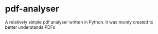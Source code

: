 pdf-analyser
============

A relatively simple pdf analyser written in Python. It was mainly created to better understands PDFs
